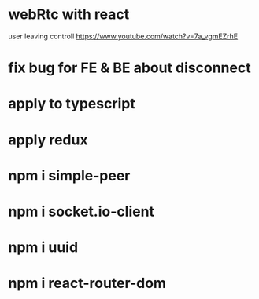 # webRtc with react

user leaving controll https://www.youtube.com/watch?v=7a_vgmEZrhE

# fix bug for FE & BE about disconnect

# apply to typescript

# apply redux

# npm i simple-peer

# npm i socket.io-client

# npm i uuid

# npm i react-router-dom
